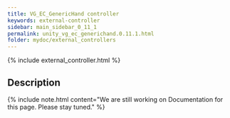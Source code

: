 ```yaml
---
title: VG_EC_GenericHand controller
keywords: external-controller
sidebar: main_sidebar_0_11_1
permalink: unity_vg_ec_generichand.0.11.1.html
folder: mydoc/external_controllers
---
```


{% include external_controller.html %}

## Description 

{% include note.html content="We are still working on Documentation for this page. Please stay tuned." %}